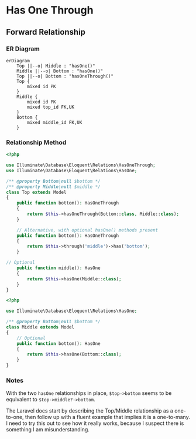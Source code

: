 # Has One Through

## Forward Relationship

### ER Diagram

```mermaid
erDiagram
    Top ||--o| Middle : "hasOne()"
    Middle ||--o| Bottom : "hasOne()"
    Top ||--o| Bottom : "hasOneThrough()"
    Top {
        mixed id PK
    }
    Middle {
        mixed id PK
        mixed top_id FK,UK
    }
    Bottom {
        mixed middle_id FK,UK
    }
```

### Relationship Method

```php
<?php

use Illuminate\Database\Eloquent\Relations\HasOneThrough;
use Illuminate\Database\Eloquent\Relations\HasOne;

/** @property Bottom|null $bottom */
/** @property Middle|null $middle */
class Top extends Model
{
    public function bottom(): HasOneThrough
    {
        return $this->hasOneThrough(Bottom::class, Middle::class);
    }

    // Alternative, with optional hasOne() methods present
    public function bottom(): HasOneThrough
    {
        return $this->through('middle')->has('bottom');
    }

// Optional
    public function middle(): HasOne
    {
        return $this->hasOne(Middle::class);
    }
}
```

```php
<?php

use Illuminate\Database\Eloquent\Relations\HasOne;

/** @property Bottom|null $bottom */
class Middle extends Model
{
    // Optional
    public function bottom(): HasOne
    {
        return $this->hasOne(Bottom::class);
    }
}
```

### Notes

With the two `hasOne` relationships in place, `$top->bottom` seems to be equivalent to `$top->middle?->bottom`.

The Laravel docs start by describing the Top/Middle relationship as a one-to-one, then follow up with a fluent example that implies it is a one-to-many. I need to try this out to see how it really works, because I suspect there is something I am misunderstanding.
